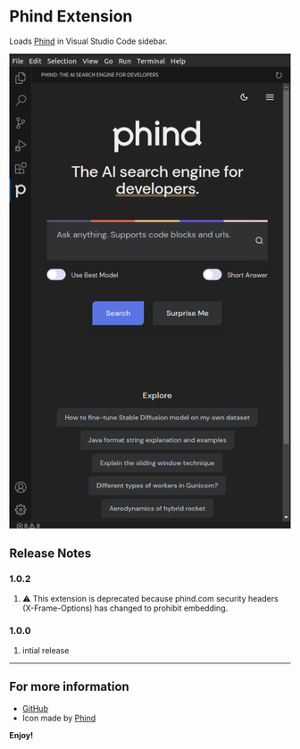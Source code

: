 # Phind Extension

Loads [Phind](https://phind.com) in Visual Studio Code sidebar.

![Sidebar](https://raw.githubusercontent.com/Jlopez2045/vsc-phind/main/screenshots/sidebar.png)

## Release Notes
### 1.0.2

1. ⚠️ This extension is deprecated because phind.com security headers (X-Frame-Options) has changed to prohibit embedding.

### 1.0.0
1. intial release

---

## For more information

* [GitHub](https://github.com/Jlopez2045/vsc-phind)
* Icon made by <a href="https://phind.com" title="phind">Phind</a>

**Enjoy!**